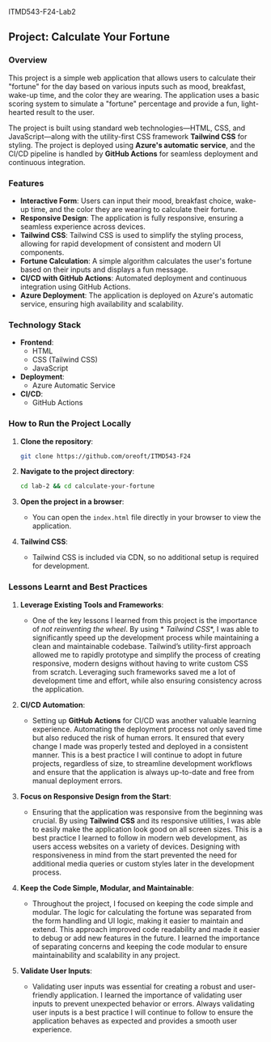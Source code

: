 ITMD543-F24-Lab2

## Project: Calculate Your Fortune

### Overview

This project is a simple web application that allows users to calculate their "fortune" for the day based on various
inputs such as mood, breakfast, wake-up time, and the color they are wearing. The application uses a basic scoring
system to simulate a "fortune" percentage and provide a fun, light-hearted result to the user.

The project is built using standard web technologies—HTML, CSS, and JavaScript—along with the utility-first CSS
framework **Tailwind CSS** for styling. The project is deployed using **Azure's automatic service**, and the CI/CD
pipeline is handled by **GitHub Actions** for seamless deployment and continuous integration.

### Features

- **Interactive Form**: Users can input their mood, breakfast choice, wake-up time, and the color they are wearing to
  calculate their fortune.
- **Responsive Design**: The application is fully responsive, ensuring a seamless experience across devices.
- **Tailwind CSS**: Tailwind CSS is used to simplify the styling process, allowing for rapid development of consistent
  and modern UI components.
- **Fortune Calculation**: A simple algorithm calculates the user's fortune based on their inputs and displays a fun
  message.
- **CI/CD with GitHub Actions**: Automated deployment and continuous integration using GitHub Actions.
- **Azure Deployment**: The application is deployed on Azure's automatic service, ensuring high availability and
  scalability.

### Technology Stack

- **Frontend**:
    - HTML
    - CSS (Tailwind CSS)
    - JavaScript
- **Deployment**:
    - Azure Automatic Service
- **CI/CD**:
    - GitHub Actions

### How to Run the Project Locally

1. **Clone the repository**:
   ```bash
   git clone https://github.com/oreoft/ITMD543-F24
   ```

2. **Navigate to the project directory**:
   ```bash
   cd lab-2 && cd calculate-your-fortune
   ```

3. **Open the project in a browser**:
    - You can open the `index.html` file directly in your browser to view the application.

4. **Tailwind CSS**:
    - Tailwind CSS is included via CDN, so no additional setup is required for development.

### Lessons Learnt and Best Practices

1. **Leverage Existing Tools and Frameworks**:
    - One of the key lessons I learned from this project is the importance of *not reinventing the wheel*. By using *
      *Tailwind CSS**, I was able to significantly speed up the development process while maintaining a clean and
      maintainable codebase. Tailwind’s utility-first approach allowed me to rapidly prototype and simplify the process
      of creating responsive, modern designs without having to write custom CSS from scratch. Leveraging such frameworks
      saved me a lot of development time and effort, while also ensuring consistency across the application.

2. **CI/CD Automation**:
    - Setting up **GitHub Actions** for CI/CD was another valuable learning experience. Automating the deployment
      process not only saved time but also reduced the risk of human errors. It ensured that every change I made was
      properly tested and deployed in a consistent manner. This is a best practice I will continue to adopt in future
      projects, regardless of size, to streamline development workflows and ensure that the application is always
      up-to-date and free from manual deployment errors.

3. **Focus on Responsive Design from the Start**:
    - Ensuring that the application was responsive from the beginning was crucial. By using **Tailwind CSS** and its
      responsive utilities, I was able to easily make the application look good on all screen sizes. This is a best
      practice I learned to follow in modern web development, as users access websites on a variety of devices.
      Designing with responsiveness in mind from the start prevented the need for additional media queries or custom
      styles later in the development process.

4. **Keep the Code Simple, Modular, and Maintainable**:
    - Throughout the project, I focused on keeping the code simple and modular. The logic for calculating the fortune
      was separated from the form handling and UI logic, making it easier to maintain and extend. This approach improved
      code readability and made it easier to debug or add new features in the future. I learned the importance of
      separating concerns and keeping the code modular to ensure maintainability and scalability in any project.

5. **Validate User Inputs**:
    - Validating user inputs was essential for creating a robust and user-friendly application. I learned the importance
      of validating user inputs to prevent unexpected behavior or errors. Always validating user inputs is a
      best practice I will continue to follow to ensure the application behaves as expected and provides a smooth user
      experience.
